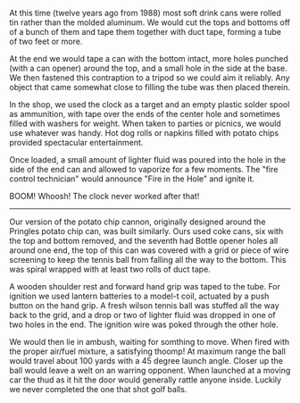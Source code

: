 At this time (twelve years ago from 1988) most soft drink cans were rolled tin rather than the molded aluminum.  We would cut the tops and bottoms off of a  bunch of them and tape them together with duct tape, forming a tube of two feet or more.

At the end we would tape a can with the bottom  intact, more holes
punched (with a can opener) around the top, and a  small hole in the side at
the base. We then fastened this contraption to a tripod so we could aim it
reliably. Any object that came somewhat close to filling the tube was then
placed therein.

In the shop, we used the clock as a target and an empty plastic
solder spool as ammunition, with tape over the ends of the center hole and
sometimes filled with washers for weight.  When taken to parties or picnics,
we would use whatever was handy.  Hot dog rolls or napkins filled with  potato
chips provided spectacular entertainment.
 
Once loaded, a small amount of lighter fluid was poured into the hole
in  the side of the end can and allowed to vaporize for a few moments.  The
"fire control technician" would announce "Fire in the Hole" and ignite  it.
 
BOOM!  Whoosh!  The clock never worked after that! 

----------

Our version of the potato chip cannon, originally designed around the
Pringles potato chip can, was built similarly.  Ours used coke cans, six with
the top and bottom removed, and the  seventh had Bottle opener holes all
around one end, the top of this can was covered with a grid or piece of wire
screening to keep the tennis ball from falling all the way to the bottom.
This was spiral  wrapped with at least two rolls of duct tape.

A wooden shoulder rest  and forward hand grip was taped to the tube.  For
ignition we used  lantern batteries to a model-t coil, actuated by a push
button on  the hand grip.  A fresh wilson tennis ball was stuffed all the way
back to the grid, and a drop or two of lighter fluid was dropped in  one of
two holes in the end.  The ignition wire was poked through  the other hole.
 
We would then lie in ambush, waiting for somthing to move.  When fired
with the proper air/fuel mixture, a satisfying thoomp!  At maximum range  the
ball would travel about 100 yards with a 45 degree launch angle.  Closer up
the ball would leave a welt on an warring opponent.  When  launched at a
moving car the thud as it hit the door would generally  rattle anyone inside.
Luckily we never completed the one that shot golf balls.
